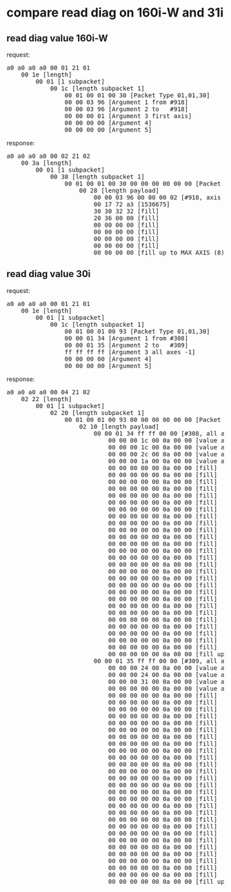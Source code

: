 # compare read diag on 160i-W and 31i

## read diag value 160i-W

request:
<pre>
a0 a0 a0 a0 00 01 21 01
	00 1e [length]
		00 01 [1 subpacket]
			00 1c [length subpacket 1]
				00 01 00 01 00 30 [Packet Type 01,01,30]
				00 00 03 96 [Argument 1 from #918]
				00 00 03 96 [Argument 2 to   #918]
				00 00 00 01 [Argument 3 first axis]
				00 00 00 00 [Argument 4]
				00 00 00 00 [Argument 5]
</pre>
response:
<pre>
a0 a0 a0 a0 00 02 21 02
	00 3a [length]
		00 01 [1 subpacket]
			00 38 [length subpacket 1]
				00 01 00 01 00 30 00 00 00 00 00 00 [Packet Type 01,01,30 response OK=0]
					00 28 [length payload]
						00 00 03 96 00 00 00 02 [#918, axis 0, type double-word]
						00 17 72 a3 [1536675]
						30 30 32 32 [fill]
						20 36 00 00 [fill]
						00 00 00 00 [fill]
						00 00 00 00 [fill]
						00 00 00 00 [fill]
						00 00 00 00 [fill]
						00 00 00 00 [fill up to MAX_AXIS (8)]
</pre>
## read diag value 30i

request:
<pre>
a0 a0 a0 a0 00 01 21 01
	00 1e [length]
		00 01 [1 subpacket]
			00 1c [length subpacket 1]
				00 01 00 01 00 93 [Packet Type 01,01,30]
				00 00 01 34 [Argument 1 from #308]
				00 00 01 35 [Argument 2 to   #309]
				ff ff ff ff [Argument 3 all axes -1]
				00 00 00 00 [Argument 4]
				00 00 00 00 [Argument 5]
</pre>
response:
<pre>
a0 a0 a0 a0 00 04 21 02
	02 22 [length]
		00 01 [1 subpacket]
			02 20 [length subpacket 1]
				00 01 00 01 00 93 00 00 00 00 00 00 [Packet Type 01,01,93 response OK=0]
					02 10 [length payload]
						00 00 01 34 ff ff 00 00 [#308, all axes -1]
							00 00 00 1c 00 0a 00 00 [value axis 1 0x0000001c x 0x0a^0x00 = 28]
							00 00 00 1c 00 0a 00 00 [value axis 2 0x0000001c x 0x0a^0x00 = 28]
							00 00 00 2c 00 0a 00 00 [value axis 3 0x0000002c x 0x0a^0x00 = 44]
							00 00 00 1a 00 0a 00 00 [value axis 4 0x0000001a x 0x0a^0x00 = 26]
							00 00 00 00 00 0a 00 00 [fill]
							00 00 00 00 00 0a 00 00 [fill]
							00 00 00 00 00 0a 00 00 [fill]
							00 00 00 00 00 0a 00 00 [fill]
							00 00 00 00 00 0a 00 00 [fill]
							00 00 00 00 00 0a 00 00 [fill]
							00 00 00 00 00 0a 00 00 [fill]
							00 00 00 00 00 0a 00 00 [fill]
							00 00 00 00 00 0a 00 00 [fill]
							00 00 00 00 00 0a 00 00 [fill]
							00 00 00 00 00 0a 00 00 [fill]
							00 00 00 00 00 0a 00 00 [fill]
							00 00 00 00 00 0a 00 00 [fill]
							00 00 00 00 00 0a 00 00 [fill]
							00 00 00 00 00 0a 00 00 [fill]
							00 00 00 00 00 0a 00 00 [fill]
							00 00 00 00 00 0a 00 00 [fill]
							00 00 00 00 00 0a 00 00 [fill]
							00 00 00 00 00 0a 00 00 [fill]
							00 00 00 00 00 0a 00 00 [fill]
							00 00 00 00 00 0a 00 00 [fill]
							00 00 00 00 00 0a 00 00 [fill]
							00 00 00 00 00 0a 00 00 [fill]
							00 00 00 00 00 0a 00 00 [fill]
							00 00 00 00 00 0a 00 00 [fill]
							00 00 00 00 00 0a 00 00 [fill]
							00 00 00 00 00 0a 00 00 [fill]
							00 00 00 00 00 0a 00 00 [fill up to MAX_AXIS (32)]
						00 00 01 35 ff ff 00 00 [#309, all axes -1]
							00 00 00 24 00 0a 00 00 [value axis 1 0x00000024 x 0x0a^0x00 = 36]
							00 00 00 24 00 0a 00 00 [value axis 2 0x00000024 x 0x0a^0x00 = 36]
							00 00 00 31 00 0a 00 00 [value axis 3 0x00000031 x 0x0a^0x00 = 49]
							00 00 00 00 00 0a 00 00 [value axis 4 0x00000000 x 0x0a^0x00 = 0]
							00 00 00 00 00 0a 00 00 [fill]
							00 00 00 00 00 0a 00 00 [fill]
							00 00 00 00 00 0a 00 00 [fill]
							00 00 00 00 00 0a 00 00 [fill]
							00 00 00 00 00 0a 00 00 [fill]
							00 00 00 00 00 0a 00 00 [fill]
							00 00 00 00 00 0a 00 00 [fill]
							00 00 00 00 00 0a 00 00 [fill]
							00 00 00 00 00 0a 00 00 [fill]
							00 00 00 00 00 0a 00 00 [fill]
							00 00 00 00 00 0a 00 00 [fill]
							00 00 00 00 00 0a 00 00 [fill]
							00 00 00 00 00 0a 00 00 [fill]
							00 00 00 00 00 0a 00 00 [fill]
							00 00 00 00 00 0a 00 00 [fill]
							00 00 00 00 00 0a 00 00 [fill]
							00 00 00 00 00 0a 00 00 [fill]
							00 00 00 00 00 0a 00 00 [fill]
							00 00 00 00 00 0a 00 00 [fill]
							00 00 00 00 00 0a 00 00 [fill]
							00 00 00 00 00 0a 00 00 [fill]
							00 00 00 00 00 0a 00 00 [fill]
							00 00 00 00 00 0a 00 00 [fill]
							00 00 00 00 00 0a 00 00 [fill]
							00 00 00 00 00 0a 00 00 [fill]
							00 00 00 00 00 0a 00 00 [fill]
							00 00 00 00 00 0a 00 00 [fill]
							00 00 00 00 00 0a 00 00 [fill up to MAX_AXIS (32)]
</pre>
